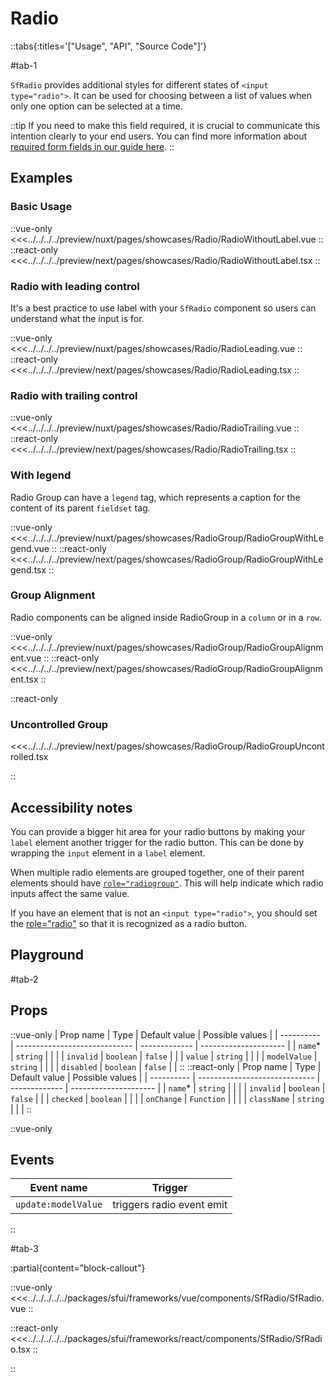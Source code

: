 # Radio

::tabs{:titles='["Usage", "API", "Source Code"]'}

#tab-1

`SfRadio` provides additional styles for different states of `<input type="radio">`. It can be used for choosing between a list of values when only one option can be selected at a time.

::tip
If you need to make this field required, it is crucial to communicate this intention clearly to your end users. You can find more information about [required form fields in our guide here](../blocks/FormFields.html).
::

## Examples

### Basic Usage

<Showcase showcase-name="Radio/RadioWithoutLabel">

::vue-only
<<<../../../../preview/nuxt/pages/showcases/Radio/RadioWithoutLabel.vue
::
::react-only
<<<../../../../preview/next/pages/showcases/Radio/RadioWithoutLabel.tsx
::

</Showcase>

### Radio with leading control

It's a best practice to use label with your `SfRadio` component so users can understand what the input is for.

<Showcase showcase-name="Radio/RadioLeading">

::vue-only
<<<../../../../preview/nuxt/pages/showcases/Radio/RadioLeading.vue
::
::react-only
<<<../../../../preview/next/pages/showcases/Radio/RadioLeading.tsx
::

</Showcase>

### Radio with trailing control

<Showcase showcase-name="Radio/RadioTrailing">

::vue-only
<<<../../../../preview/nuxt/pages/showcases/Radio/RadioTrailing.vue
::
::react-only
<<<../../../../preview/next/pages/showcases/Radio/RadioTrailing.tsx
::

</Showcase>

### With legend

Radio Group can have a `legend` tag, which represents a caption for the content of its parent `fieldset` tag.

<Showcase showcase-name="RadioGroup/RadioGroupWithLegend">

::vue-only
<<<../../../../preview/nuxt/pages/showcases/RadioGroup/RadioGroupWithLegend.vue
::
::react-only
<<<../../../../preview/next/pages/showcases/RadioGroup/RadioGroupWithLegend.tsx
::

</Showcase>

### Group Alignment

Radio components can be aligned inside RadioGroup in a `column` or in a `row`.

<Showcase showcase-name="RadioGroup/RadioGroupAlignment" >

::vue-only
<<<../../../../preview/nuxt/pages/showcases/RadioGroup/RadioGroupAlignment.vue
::
::react-only
<<<../../../../preview/next/pages/showcases/RadioGroup/RadioGroupAlignment.tsx
::

</Showcase>

::react-only

### Uncontrolled Group

<Showcase showcase-name="RadioGroup/RadioGroupUncontrolled" >

<<<../../../../preview/next/pages/showcases/RadioGroup/RadioGroupUncontrolled.tsx

</Showcase>

::

## Accessibility notes

You can provide a bigger hit area for your radio buttons by making your `label` element another trigger for the radio button. This can be done by wrapping the `input` element in a `label` element.

When multiple radio elements are grouped together, one of their parent elements should have [`role="radiogroup"`](https://developer.mozilla.org/en-US/docs/Web/Accessibility/ARIA/Roles/radiogroup_role). This will help indicate which radio inputs affect the same value.

If you have an element that is not an `<input type="radio">`, you should set the [role="radio"](https://developer.mozilla.org/en-US/docs/Web/Accessibility/ARIA/Roles/radio_role) so that it is recognized as a radio button.

## Playground

<Generate />

#tab-2

## Props


::vue-only
| Prop name  | Type                          | Default value | Possible values       |
| ---------- | ----------------------------- | ------------- | --------------------- |
| `name`\*       | `string`                        |               |                       |
| `invalid`    | `boolean`                       | `false`         |                       |
| `value`      | `string`                        |               |                       |
| `modelValue` | `string`                        |               |                       |
| `disabled`   | `boolean`                       | `false`         |                       |
::
::react-only
| Prop name  | Type                          | Default value | Possible values       |
| ---------- | ----------------------------- | ------------- | --------------------- |
| `name`\*       | `string`                        |               |                       |
| `invalid`    | `boolean`                       | `false`         |                       |
| `checked`   | `boolean`                        |               |                       |
| `onChange`   | `Function`     |               |                       |
| `className` | `string`                         |               |                       |
::

::vue-only
## Events

| Event name        | Trigger                   |
| ----------------- | ------------------------- |
| `update:modelValue` | triggers radio event emit |

::

#tab-3

:partial{content="block-callout"}

::vue-only
<<<../../../../../packages/sfui/frameworks/vue/components/SfRadio/SfRadio.vue
::

::react-only
<<<../../../../../packages/sfui/frameworks/react/components/SfRadio/SfRadio.tsx
::

::
